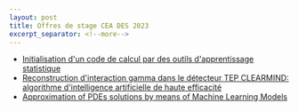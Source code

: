 ```yaml
---
layout: post
title: Offres de stage CEA DES 2023
excerpt_separator: <!--more-->
---
```


 - [Initialisation d'un code de calcul par des outils d'apprentissage statistique](/files/jobs/sujet_stage_flica5.pdf)
 - [Reconstruction d'interaction gamma dans le détecteur TEP CLEARMIND: algorithme d'intelligence artificielle de haute efficacité](/files/jobs/Stage_ClearMind.pdf)
 - [Approximation of PDEs solutions by means of Machine Learning Models](/files/jobs/master_thesis_PINN.pdf)
